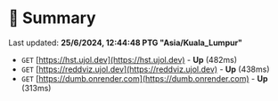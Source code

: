 # 📖 Summary
Last updated: **25/6/2024, 12:44:48 PTG "Asia/Kuala_Lumpur"**

- `GET` [https://hst.ujol.dev](https://hst.ujol.dev) - **Up** (482ms)
- `GET` [https://reddviz.ujol.dev](https://reddviz.ujol.dev) - **Up** (438ms)
- `GET` [https://dumb.onrender.com](https://dumb.onrender.com) - **Up** (313ms)
